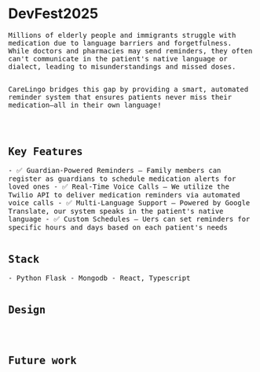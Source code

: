 # DevFest2025

<samp>
Millions of elderly people and immigrants struggle with medication due to language barriers and forgetfulness. While doctors and pharmacies may send reminders, they often can't communicate in the patient's native language or dialect, leading to misunderstandings and missed doses.

</br>
</br>

CareLingo bridges this gap by providing a smart, automated reminder system that ensures patients never miss their medication—all in their own language!

</br>
</br>

<h2>Key Features</h2>
  - ✅ Guardian-Powered Reminders – Family members can register as guardians to schedule medication alerts for loved ones
  - ✅ Real-Time Voice Calls – We utilize the Twilio API to deliver medication reminders via automated voice calls
  - ✅ Multi-Language Support – Powered by Google Translate, our system speaks in the patient's native language
  - ✅ Custom Schedules – Uers can set reminders for specific hours and days based on each patient's needs

</br>
</br>

<h2>Stack</h2>
  - Python Flask
  - Mongodb
  - React, Typescript

</br>
</br>

<h2>Design</h2>

</br>
</br>


<h2>Future work</h2>

</samp>


